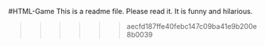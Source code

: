 #HTML-Game
This is a readme file. Please read it. It is funny and hilarious.

>>>>>> aecfd187ffe40febc147c09ba41e9b200e8b0039
